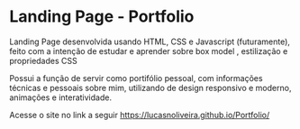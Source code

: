 # Landing Page - Portfolio
Landing Page desenvolvida usando HTML, CSS e Javascript (futuramente), feito com a intenção de estudar e aprender sobre box model , estilização e propriedades CSS

Possui a função de servir como portifólio pessoal, com informações técnicas e pessoais sobre mim, utilizando de design responsivo e moderno, animações e interatividade.

Acesse o site no link a seguir https://lucasnoliveira.github.io/Portfolio/
